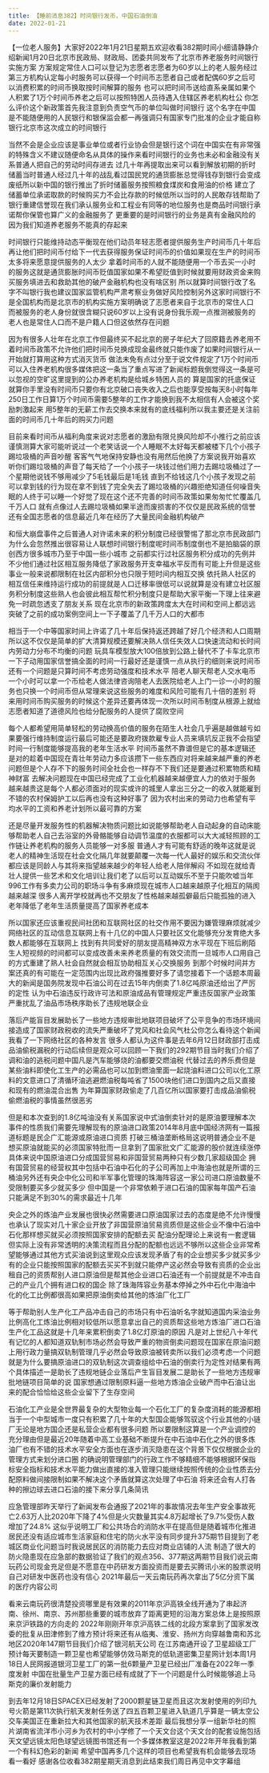 ```yaml
---
title: 【睡前消息382】时间银行发币，中国石油倒油
date: 2022-01-21
---
```


【一位老人服务】大家好2022年1月21日星期五欢迎收看382期时间小细请静静介绍新闻1月20日北京市民政局、财政局、团委共同发布了北京市养老服务时间银行实施方案
方案规定常住人口可以登记为志愿者志愿者为60岁以上的老人服务经过第三方机构认定每小时服务可以获得一个时间币志愿者自己或者配偶60岁之后可以消费积累的时间币换取按时间解算的服务
也可以把时间币送给直系亲属如果个人积累了1万个时间币养老之后可以按照特困人员待遇入住辖区养老机构杜公 你怎么评价这个新政策首先我注意到负责空气币的单位叫做时间银行
这个名字在中国是不能随便用的人民银行和银保监会都一再强调只有国家专门批准的企业才能自称银行北京市这次成立的时间银行

当然不会是企业应该是事业单位或者行业协会但是银行这个词在中国实在有非常强的特殊含义不建议随便命名从具体的操作来看时间银行的业务也未必和金融没有关系普通人把自己的劳动时间存进去
过几十年再提取出来可以看到解放初期的折时储蓄当时普通人经过几十年的战乱看过国民党的通货膨胀总觉得钱存到银行会变成废纸所以新中国的银行推出了折时储蓄服务按照粮食煤炭和食用油的价格
建立了储蓄单位承诺取款的时候购买力不会比存款的时候低所以当时的人民敢存钱帮助了银行重建信誉现在我们承认服务业和工程业有同等的地位服务也是商品时间银行承诺帮你保管也算广义的金融服务了
更重要的是时间银行的业务是真有金融风险的因为我们知道养老服务不能真的存起来

时间银行只能维持动态平衡现在他们动员年轻志愿者提供服务生产时间币几十年后再让他们把时间币付给下一代去获得服务保证时间币的价值如果现在生产的时间币太多将来愿意提供服务的人太少
拿着时间币的人就不能随便用一个币去买一小时的服务这就是通货膨胀时间币贬值国家如果不希望贬值到时候就要用财政资金来购买服务填进去和救助其他的破产金融机构也没有啥区别
所以就算时间银行改了名字不叫银行我也建议国家监管机构严肃考察业务做好风险控制另外这家时间银行不是全国机构而是北京市的机构实施方案明确说了志愿者来自于北京市的常住人口
而被服务的老人身份就很含糊只说60岁以上没有说身份我乐观一点推测被服务的老人也是常住人口而不是户籍人口但这依然存在问题

因为有很多人壮年在北京工作但最终买不起北京的房子年纪大了回原籍去养老用不着时间币政策不允许他们把时间币兑换成现金最终就只能作废了如果时间银行从一开始就打算用这种方式消灭货币
做法未免有点过分至于说文件规定了1万个时间币可以入住养老机构很多媒体把这一条当了重点写进了新闻标题我倒觉得这一条是可以忽视的空旷这里提到的公办养老机构是给城乡特困人员的
算是国家的托底保证就算你手里没有时间币只要你有北京破口丧失收入之后也能享受按每天8小时每年250日工作日算1万个时间币需要5整年的工作才能换到我不太相信有人会被这个奖励刺激起来
用5整年的无薪工作去交换本来就有的底线福利所以我主要还是关注前面的时间币几十年后的购买力问题

目前来看时间币从福利角度来说对志愿者的激励有限兑换风险却不小推行之前应该谨慎测算大家可能听说过一个老笑话说一个人睡眠不太好每天都被楼下几个小孩子踢垃圾桶的声音吵醒
客客气气地保持安静也没有用然后他换了方案说我开始喜欢听你们踢垃圾桶的声音了每天给了一个小孩子一块钱过他们用力去踢垃圾桶过了一个星期他说钱不够用减少了5毛钱最后是1毛钱
直到不给钱这几个小孩子发现之前可以拿到钱的行为现在拿不到钱了完全失去了踢垃圾桶的兴趣拒绝知道任何噪音失眠的人终于可以睡一个好觉了现在这个还不完善的时间币政策如果匆匆忙忙覆盖几千万人口
就有点像过人去踢垃圾桶如果半途而废损害的不仅仅是民政系统的信誉还有全国志愿者的信息最近几年在经历了大量民间金融机构破产

和恒大崩盘事件之后普通人对许诺未来的积分制度已经很警惕了那北京市民政部门为什么会忽然推出很容易让人联想时间银行制度呢时间币制度倒也不是拍脑袋的原创西方很多城市乃至于中国一些小城市
之前都实行过社区服务积分成功的先例并不少他们通过社区相互服务降低了家政服务开支幸福水平反而有可能上升但是这些事业一般来说都限制在社区内部积分也只限于短时间内相互交换
依托熟人社区的相互信任来维持运行成功的前提就是人口迁移率很低可以说就算是没有建立社区服务积分制度这些熟人也会彼此相互帮忙积分制度只是帮助大家平衡一下理上往来避免一时疏忽透支了朋友关系
现在北京市的新政策跨度太大在时间和空间上都远远突破了之前的成功案例空间上一下子覆盖了几千万人口的大都市

相当于一个中等国家时间上许诺了几十年后保持返还跨越了好几个经济和人口周期所以这不仅仅是简单的扩大清算规模还要解决熟人信任失效人口快速流动和长时间内劳动力分布不均衡的问题
玩具车模型放大100倍放到公路上替代不了卡车北京市一下子动用国家信誉搞全面的时间一行最好还是谨慎一点从执行的细则来说时间币还有一个问题是只算时间不考虑劳动强度和技术水平
陪老人聊天帮老人交水电币一个小时可以拿一个币给老人做法律咨询陪老人去医院给老人上门一诊一小时的服务也只换一个时间币但从常理来说这些服务的难度和风险可能有几十倍的差别
将来用时间币购买服务的时候这个差异还要再体现一次所以时间币制度从根源上就给志愿者知道了道德风险也给分配服务的人提供了腐败空间

每个人都希望用简单轻松的劳动换高价值的服务在陌生人社会几乎遍是越做越亏如果要强行维持制度运行最后可能还是要政府拨款雇专业人员来填坑反正我不会指望时间一行制度能够提高我的老年生活水平
时间币虽然不靠谱但是它的基本逻辑还是对的趁着中国现在青壮年劳动力多应该攒下一些东西应对将来越来越严重的养老问题但是个人存不下的服务时间全社会也一样存不下我们还是要通过积累物质和精神财富
去解决问题现在中国已经完成了工业化机器越来越便宜人力的依对于服务越来越贵这是每个人都必须面对的现实或许的城里人拿出三分之一的收入就能雇到不错的农村保姆护工以后再也没有这种好事了
因为农村出来的劳动力也希望有平均水平的工资和养老计划所以最可靠的方案

还是尽量开发服务性的机器解决物质问题比如说能够帮助老人自动起身的自动床能够帮助老人自己去浴室的外骨骼能够自动调节温度的衣服都可以大大减轻照顾的工作链让养老机构的服务人员能够一对多服
普通人才有可能有舒适的晚年这就是说老人的精神生活现在社会文化隔几年就要颠覆一次每一代人最好的娱乐和交流伙伴都应该是同龄人与其将来指望越来越少的年轻人给老人陪伴解闷
不如现在就给青壮人提供一些艺术和文化培训让我们老了以后可以互动娱乐不至于只能吹嘘当年996工作有多卖力公司的职场斗争有多麻烦现在城市人口越来越原子化相互的隔阂越来越深
很多人离开学校就再也不交朋友了性格越来越孤僻最后只能孤独的进入老年降低了老年生活质量提高了国家养老成本

所以国家还应该重视民间社团和互联网社区的社交作用不要因为嫌管理麻烦就减少网络社区的互动信息互联网上有十几亿的中国人只要社区文化能够充分发育绝大多数人都能够在互联网上
找到有共同爱好的朋友提高精神双方水平现在下班后刷陌生人短视频的时间都可以变成改善未来养老质量的有效交流而一旦城市人口用自己的方式重建了熟人社会自然就会相互协助相互关心交换服务
到那个时候时间并方案还真的有可能在一定范围内出现比政府强推要好多了请您接着下一个话题本周最大的新闻是国务院发现中石油公司在过去15年内倒卖了1.8亿吨原油还给出了严厉的定性
认为中石油违反行政许可法和原油成品有管理规定严重违反国家产业政策严重扰乱了油品市场秩序助长了违规地联企业

落后产能盲目发展助长了一些地方违规审批地联项目破坏了公平竞争的市场环境间接造成了国家财政税收的流失严重破坏了党风和社会风气杜公你怎么看待这个新闻我看了一下网络社区的各种发言
很多人都认为这件事是去年6月12日财政部打击成品油偷税漏税的行动后续但是观众可以回顾一下我们的292期节目当时我们介绍了调和油的逃税问题中国凡是汽车能够烧的油都要交燃油税
代替过去的养乐费但是某些油料即使化工生产的必需品也可以加到燃油里面一起烧油料进口公司以化工原料的文意进口了清循环油逃避燃油税每吨省了1500块他们进口到国内之后又直接和现有的燃油混合出售
为年算国家财政偷走了几百亿所以国家要打击成品油偷税偷燃油税的事情虽然很恶劣

但是和本次查到的1.8亿吨油没有关系国家说中式油倒卖针对的是原油要理解本次事件的性质我们需要先理解现有的原油进口政策2014年8月底中国经济网有一篇报道标题是民企广汇能源或原油进口资质
打破三桶油垄断格局这说明普通企业不是想买原油就能买的必须国家特批而一旦拿到了国家批文广汇能源的股价就连续涨停具体来说中国原油进口分成国营贸易和非国营贸易两种只有少数几家超级国企
拥有国营贸易的经营权其中包括中石油中石化的子公司再加上中海油也就是所谓的三桶油另外还有央企中化公司和半军事化管理的珠海阵容这一家公司进口原油数量不受限制要买多少就买多少
但中国是一个非常依赖于进口石油的国家每年国产石油只能满足不到30%的需求最近十几年

央企之外的炼油产业发展也很快必然需要进口原油国家过去的态度是绝不允许慢慢也承认了现实对几十家企业开放了非国营原油贸易资质但是这些企业不像中石油中石化那样想买就买必须按照国家安排的配额去买
配油分配理论上来说有一套逻辑但实际上没有非常透明的决策流程而且分配的配额也远远不够所以这些企业非常希望能够通过其他方式买油说到这里观众应该发现矛盾了有的企业想买多少就买多少
有的企业只能按照国家的配额去买买不到就只能停产这必然会导致有资质的企业出租自己的资质帮别人进口原油但是帮其他企业进口石油还有一个前提就是不冲击自己的产业几个拥有进口权的国企
除了珠海阵容业务基本停掉之外中石化中海油中化的化工比例都很高如果把原油倒卖给其他的炼油厂化工厂

等于帮助别人生产化工产品冲击自己的市场只有中石油听名字就知道国内采油业务比例高化工炼油比例相对较低所以愿意拿出自己的资质帮这些地方炼油厂进口石油生产化工品这就是十几年来累积倒卖了1.8亿灯原油的原因
凡是对上世纪八十年代有记忆的人都知道双轨制市场必然会导致严重的物资倒卖问题现在国家在原油问题上用行政力量搞双轨制管理几乎必然会导致原油被转卖所以我们必须考虑一个问题
就是为什么要搞原油进口的双轨制这次调查组给中石油的倒卖行为定性对结果有两个具体描述一是助长了违规地链企业落后产生盲目发展二是助长了一些地方违规审批地链项目简单的说
国家想通过限制原料逼一些地方炼油企业破产而中石油让出来的配合恰恰给这些企业留下了生存空间

石油化工产业是全世界最复杂的大型物业每一个石化工厂的复杂度消耗的能源都相当于一个中型城市一度只有积累了几十年的大型国企能够驾驭这个行业其他的小链厂无论是地方国企还是私营企业都有很多问题
所以要限制这算是一个产业调控的充分理由但是最近20年随着中高工业基础不断提升在中石油中石化之外的很多炼油厂也有不错的技术水平安全方面也在逐步消灭隐患在这个背景下仅仅根据企业的管理方式来划分进口圈
的确说明管理部门的行政工作不够精细不能够根据环保指标安全指标和技术水平能力做出直接的准入管理只能继续按照传统的企业性质去分配原料做间接限制如果不解决这个矛盾就算这次处理了中石油
将来还会有人打各种的擦边球去进口石油的接下来分享几条简讯

应急管理部昨天举行了新闻发布会通报了2021年的事故情况去年生产安全事故死亡2.63万人比2020年下降了4%但是火灾数量其实4.8万起增长了9.7%受伤人数增加了24.8%
这似乎说明工厂和公共场合的消防水平在提高但是随着城市化推进居民还没有适应城市生活家庭和住宅的防火水平没有同步提升375期节目提到了老城区商业化问题当时我说居民区的消防能力去应对商业店铺的人流
制造了很大的防火隐患现在应急部的数据验证了我们的观点356、377期这两期节目我们说云南玩药公司现金充足但是不愿意在中药研发方面投资而是要去买腾讯小米的股票说明自己对研发中医药也没有信心
2021年最后一天云南玩药再次拿出了5亿分资下属的医疗内容公司

看来云南玩药很清楚投资哪里是有效果的2011年京沪高铁全线开通为了串起济南、徐州、南京、苏州那些重要的城市放弃了距离更短的沿海方案总体上是按照原来京沪铁路的方向走的
2022年刚刚开年京沪高铁二线的北段方案拿到了国家发改委的批复从田津修到了维方预计将来还有从临夷、淮安、扬州方向穿越鲁南和苏北地区2020年147期节目我们介绍了银河航天公司
在江苏南通开设了卫星超级工厂预计每天要制造一颗卫星也希望能够仿效马斯克的低轨道密集卫星网计划本周1月18日人民网报道银河卫星工厂的第一批6颗量产卫星已经出厂准备在2022年一季度发射
中国在批量生产卫星方面已经有成就了下一个问题是什么时候能够追上马斯克的廉价发射能力

到去年12月18日SPACEX已经发射了2000颗星链卫星而且这次发射使用的列印九号火箭是第11次执行航天发射任务送了四五百颗卫星进入轨道几乎算是一辆太空公交车美国正在重新拉大和其他国家的航天技术差距
最后我想分享一组新华社的照片湖南省流洋市小河乡为农村的中小学修了一个天文台这个天文台的配套设施包括天文望远镜太阳色球望远镜图书馆还有一个多媒体教室这是2022年开年我看到第一个有科幻色彩的新闻
希望中国再多几个这样的项目也希望我有机会能够去现场看一看好 感谢各位收看382期星期天消息到此结束我们周日再见中文字幕组